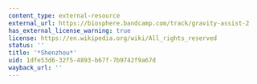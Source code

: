 ```yaml
---
content_type: external-resource
external_url: https://biosphere.bandcamp.com/track/gravity-assist-2
has_external_license_warning: true
license: https://en.wikipedia.org/wiki/All_rights_reserved
status: ''
title: '*Shenzhou*'
uid: 1dfe53d6-32f5-4893-b67f-7b9742f9a67d
wayback_url: ''
---
```

